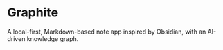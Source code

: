 # Graphite
A local-first, Markdown-based note app inspired by Obsidian, with an AI-driven knowledge graph.
